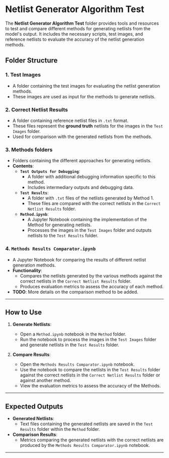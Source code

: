 # **Netlist Generator Algorithm Test**

The **Netlist Generator Algorithm Test** folder provides tools and resources to test and compare different methods for generating netlists from the model's output. It includes the necessary scripts, test images, and reference netlists to evaluate the accuracy of the netlist generation methods.

## **Folder Structure**

### **1. Test Images**
- A folder containing the test images for evaluating the netlist generation methods.
- These images are used as input for the methods to generate netlists.

### **2. Correct Netlist Results**
- A folder containing reference netlist files in `.txt` format.
- These files represent the **ground truth** netlists for the images in the `Test Images` folder.
- Used for comparison with the generated netlists from the methods.

### **3. Methods folders**
- Folders containing the different approaches for generating netlists.
- **Contents**:
  - **`Test Outputs for Debugging`**:
    - A folder with additional debugging information specific to this method.
    - Includes intermediary outputs and debugging data.
  - **`Test Results`**:
    - A folder with `.txt` files of the netlists generated by Method 1.
    - These files are compared with the correct netlists in the `Correct Netlist Results` folder.
  - **`Method.ipynb`**:
    - A Jupyter Notebook containing the implementation of the Method for generating netlists.
    - Processes the images in the `Test Images` folder and outputs netlists to the `Test Results` folder.
  
### **4. `Methods Results Comparator.ipynb`**
- A Jupyter Notebook for comparing the results of different netlist generation methods.
- **Functionality**:
  - Compares the netlists generated by the various methods against the correct netlists in the `Correct Netlist Results` folder.
  - Produces evaluation metrics to assess the accuracy of each method.
- **TODO**: More details on the comparison method to be added.
---

## **How to Use**

1. **Generate Netlists**:
   - Open a `Method.ipynb` notebook in the `Method` folder.
   - Run the notebook to process the images in the `Test Images` folder and generate netlists in the `Test Results` folder.

2. **Compare Results**:
   - Open the `Methods Results Comparator.ipynb` notebook.
   - Use the notebook to compare the netlists in the `Test Results` folder against the correct netlists in the `Correct Netlist Results` folder or against another method.
   - View the evaluation metrics to assess the accuracy of the Methods.

---

## **Expected Outputs**

- **Generated Netlists**:
  - Text files containing the generated netlists are saved in the `Test Results` folder within the `Method` folder.
- **Comparison Results**:
  - Metrics comparing the generated netlists with the correct netlists are produced by the `Methods Results Comparator.ipynb` notebook.

---
